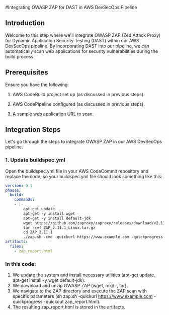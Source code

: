 #Integrating OWASP ZAP for DAST in AWS DevSecOps Pipeline
## Introduction
Welcome to this step where we'll integrate OWASP ZAP (Zed Attack Proxy) for Dynamic Application Security Testing (DAST) within our AWS DevSecOps pipeline. By incorporating DAST into our pipeline, we can automatically scan web applications for security vulnerabilities during the build process.

## Prerequisites
Ensure you have the following:
1. AWS CodeBuild project set up (as discussed in previous steps).

2. AWS CodePipeline configured (as discussed in previous steps).

3. A sample web application URL to scan.

## Integration Steps
Let's go through the steps to integrate OWASP ZAP in our AWS DevSecOps pipeline.

### 1. Update buildspec.yml
Open the buildspec.yml file in your AWS CodeCommit repository and replace the code, so your buildspec.yml file should look something like this:
```yaml
version: 0.1
phases:
  build:
    commands:
    - |-
        apt-get update
        apt-get -y install wget
        apt-get -y install default-jdk
        wget https://github.com/zaproxy/zaproxy/releases/download/v2.11.1/ZAP_2.11.1_Linux.tar.gz
        tar -xvf ZAP_2.11.1_Linux.tar.gz
        cd ZAP_2.11.1
        ./zap.sh -cmd -quickurl https://www.example.com -quickprogress -quickout ../zap_report.html 
artifacts:
  files:
    - zap_report.html
```

### In this code:

1. We update the system and install necessary utilities (apt-get update, apt-get install -y wget default-jdk).
2. We download and unzip OWASP ZAP (wget, mkdir, tar).
3. We navigate to the ZAP directory and execute the ZAP scan with specific parameters (sh zap.sh -quickurl https://www.example.com -quickprogress -quickout zap_report.html).
4. The resulting zap_report.html is stored in the artifacts.
